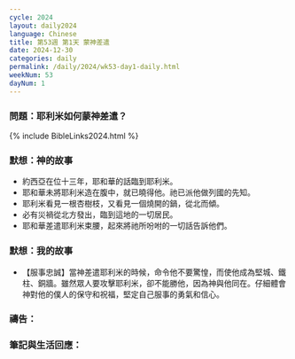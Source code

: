 ```yaml
---
cycle: 2024
layout: daily2024
language: Chinese
title: 第53週 第1天 蒙神差遣
date: 2024-12-30
categories: daily
permalink: /daily/2024/wk53-day1-daily.html
weekNum: 53
dayNum: 1
---
```


### 問題：耶利米如何蒙神差遣？

{% include BibleLinks2024.html %}

### 默想：神的故事
+ 約西亞在位十三年，耶和華的話臨到耶利米。
+ 耶和華未將耶利米造在腹中，就已曉得他。祂已派他做列國的先知。
+ 耶利米看見一根杏樹枝，又看見一個燒開的鍋，從北而傾。
+ 必有災禍從北方發出，臨到這地的一切居民。
+ 耶和華差遣耶利米束腰，起來將祂所吩咐的一切話告訴他們。

### 默想：我的故事
+ 【服事忠誠】當神差遣耶利米的時候，命令他不要驚惶，而使他成為堅城、鐵柱、銅牆。雖然眾人要攻擊耶利米，卻不能勝他，因為神與他同在。仔細體會神對他的僕人的保守和祝福，堅定自己服事的勇氣和信心。

### 禱告：

### 筆記與生活回應：

